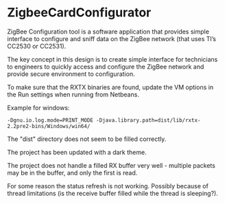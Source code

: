 # ZigbeeCardConfigurator

ZigBee Configuration tool is a software application that provides simple interface to configure and sniff data on the ZigBee network (that uses TI’s CC2530 or CC2531).

The key concept in this design is to create simple interface for technicians to engineers to quickly access and configure the ZigBee network and provide secure environment to configuration.


To make sure that the RXTX binaries are found, update the VM options in the Run settings when running from Netbeans.

Example for windows:
```
-Dgnu.io.log.mode=PRINT_MODE -Djava.library.path=dist/lib/rxtx-2.2pre2-bins/Windows/win64/
```

The "dist" directory does not seem to be filled correctly.

The project has been updated with a dark theme.


The project does not handle a filled RX buffer very well - multiple packets may be in the buffer, and only the first is read.

For some reason the status refresh is not working.  Possibly because of thread limitations (is the receive buffer filled while the thread is sleeping?).
